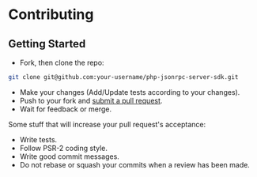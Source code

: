 # Contributing

## Getting Started
 * Fork, then clone the repo:
```bash
git clone git@github.com:your-username/php-jsonrpc-server-sdk.git
````

 * Make your changes (Add/Update tests according to your changes).
 * Push to your fork and [submit a pull request](https://github.com/wayforpay/php-sdk/).
 * Wait for feedback or merge.

  Some stuff that will increase your pull request's acceptance:
   * Write tests.
   * Follow PSR-2 coding style.
   * Write good commit messages.
   * Do not rebase or squash your commits when a review has been made.